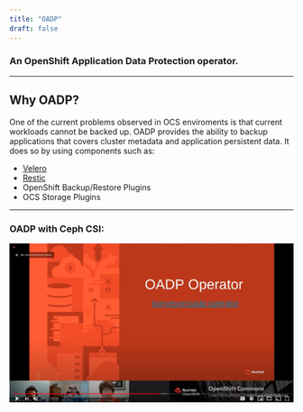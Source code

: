 ```yaml
---
title: "OADP"
draft: false
---
```


### An OpenShift Application Data Protection operator.

---

## Why OADP?

One of the current problems observed in OCS enviroments is that current
workloads cannot be backed up. OADP provides the ability to backup applications
that covers cluster metadata and application persistent data. It does so by
using components such as:
- [Velero](https://velero.io/)
- [Restic](https://restic.net/)
- OpenShift Backup/Restore Plugins
- OCS Storage Plugins

---

### OADP with Ceph CSI:
[![Presentation:](images/youtube2.png)](http://www.youtube.com/watch?v=cyal8B3czLg)
